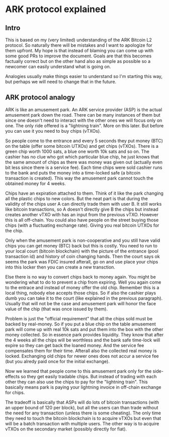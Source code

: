 # ARK protocol explained

## Intro

This is based on my (very limited) understanding of the ARK Bitcoin L2 protocol. So naturally there will be mistakes and I want to apologize
for them upfront. My hope is that instead of blaming you can come up with some good PRs to improve the document. Goals are that this
becomes factually correct but on the other hand also as simple as possible so a newcomer can easily understand what is going on.

Analogies usually make things easier to understand so I'm starting this way, but perhaps we will need to change that in the future.

## ARK protocol analogy

ARK is like an amusement park. An ARK service provider (ASP) is the actual amusement park down the road. There can be many instances of them but since one doesn't need to interact with the other ones we will focus only on one.
The only ride offered is a "lightning train". More on this later. But before you can use it you need to buy chips (vTXOs). 

So people come to the entrance and every 5 seconds they put money (BTC) on the table (offer some bitcoin UTXOs) and get chips (vTXOs). There is a green chip worth 1000 sats, a blue one worth 10k sats and so on.
The cashier has no clue who got which particular blue chip, he just knows that the same amount of chips as there was money was given out (actually even bit less since there is a service fee).
Each time chips were sold cashier runs to the bank and puts the money into a time-locked safe (a bitcoin transaction is created). This way the amusement park cannot touch the obtained money for 4 weeks.

Chips have an expiration attached to them. Think of it like the park changing all the plastic chips to new colors. But the neat part is that during the validity of the chips user A can directly trade them with user B. It still works like bitcoin transactions, so A doesn't directly give B the chips but instead creates another vTXO with has an input from the previous vTXO. However this is all off-chain. You could also have people on the street buying those chips (with a fluctuating exchange rate).
Giving you real bitcoin UTXOs for the chip.

Only when the amusement park is non-cooperative and you still have valid chips you can get money (BTC) back but this is costly. You need to run to your local court (bitcoin blockchain) with the picture of the entrance (pool transaction id) and history of coin changing hands. Then the court says ok seems the park was FDIC insured afterall, go on and use place your chips into this locker then you can create a new transction.

Else there is no way to convert chips back to money again. You might be wondering what to do to prevent a chip from expiring. Well you again come to the entrace and instead of money offer the old chip. Remember this is a local thing, nobody else
accepts those chips. So if also the cashier plays dumb you can take it to the court (like explained in the previous paragraph). Usually that will not be the case and amusement park will honor the face value of the chip (that was once issued by them).

Problem is just the "official requirement" that all the chips sold must be backed by real-money. So if you put a blue chip on the table amusement park will come up with real 10k sats and put them into the box with the other money collected. So in essence park provides liquidity. They know that after the 4 weeks all the chips will be worthless and the bank safe time-lock will expire so they can get back the loaned money. And the service fee compensates them for their time. Afterall also the collected real money is locked. Exchanging old chips for newer ones does not accur a service fee (but you alredy paid once for the initial exchange).

Now we learned that people come to this amusement park only for the side-effects so they get easily tradable chips. But instead of trading with each other they can also use the chips to pay for the "lightning train". This basically means park is paying your lightning invoice in off-chain exchange for chips.

The tradeoff is basically that ASPs will do lots of bitcoin transactions (with an upper bound of 120 per block), but all the users can than trade without the need for any transaction (unless there is some cheating). The only time they need
to touch the bitcoin blockchain is to acquire vTXOs but even that will be a batch transaction with multiple users. The other way is to acquire vTXOs on the secondary market (possibly directly for fiat).
